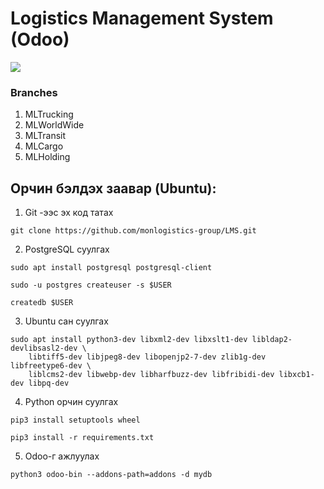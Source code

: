 
# Logistics Management System (Odoo)
![](https://scontent.fuln6-1.fna.fbcdn.net/v/t39.30808-6/271411498_449003416828083_575926474610663720_n.png?_nc_cat=101&ccb=1-7&_nc_sid=09cbfe&_nc_eui2=AeH4F9tdRFXxfToRD39VGE0jeQEo4jfuiyN5ASjiN-6LIxHfr6sx6PqVhduOs8HElokP4jw8HItt4iVR17uxp9IZ&_nc_ohc=mYUzxm-zHhAAX__CpXP&_nc_ht=scontent.fuln6-1.fna&oh=00_AT_qTspZAwNCPjyHx1n5WAZCcOw1MNkGl7BCBNxrDGi42Q&oe=62B96E35)

### Branches
1. MLTrucking
2. MLWorldWide
3. MLTransit
4. MLCargo
5. MLHolding


## Орчин бэлдэх заавар (Ubuntu):
1. Git -ээс эх код татах
```
git clone https://github.com/monlogistics-group/LMS.git
```
2. PostgreSQL суулгах
```
sudo apt install postgresql postgresql-client

sudo -u postgres createuser -s $USER

createdb $USER
```
3. Ubuntu сан суулгах

```
sudo apt install python3-dev libxml2-dev libxslt1-dev libldap2-devlibsasl2-dev \
    libtiff5-dev libjpeg8-dev libopenjp2-7-dev zlib1g-dev libfreetype6-dev \
    liblcms2-dev libwebp-dev libharfbuzz-dev libfribidi-dev libxcb1-dev libpq-dev
```
4. Python орчин суулгах
```
pip3 install setuptools wheel

pip3 install -r requirements.txt
```
5. Odoo-г ажлуулах
```
python3 odoo-bin --addons-path=addons -d mydb
```